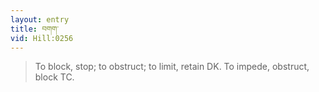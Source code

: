 ```yaml
---
layout: entry
title: བགག་
vid: Hill:0256
---
```

> To block, stop; to obstruct; to limit, retain DK\. To impede, obstruct, block TC\.


